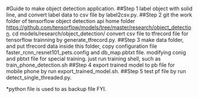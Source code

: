 #Guide to make object detection application.
##Step 1
label object with solid line, and convert label data to csv file by label2csv.py.
##Step 2
git the work folder of tensorflow object detection api home folder https://github.com/tensorflow/models/tree/master/research/object_detection.
cd models/research/object_detection/
convert csv file to tfrecord file for tensorflow trainning by generate_tfrecord.py.
##Step 3
make data folder, and put tfrecord data inside this folder, copy configuration file faster_rcnn_resnet101_pets.config and db_map.pbtxt file.
modifying conig and pbtxt file for special training.
just run training shell, such as train_phone_detection.sh 
##Step 4 
export trained model to pb file for mobile phone by run export_trained_model.sh.
##Step 5
test pf file by run detect_single_threaded.py.

*python file is used to as backup file FYI.

